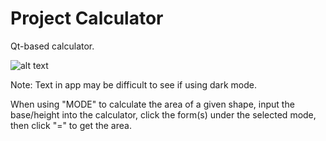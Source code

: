 # Project Calculator
Qt-based calculator.

 ![alt text](https://i.imgur.com/xKRXkmr.png)
 
Note: Text in app may be difficult to see if using dark mode.

When using "MODE" to calculate the area of a given shape, input the base/height into the calculator, click the form(s) under the selected mode, then click "=" to get the area. 
